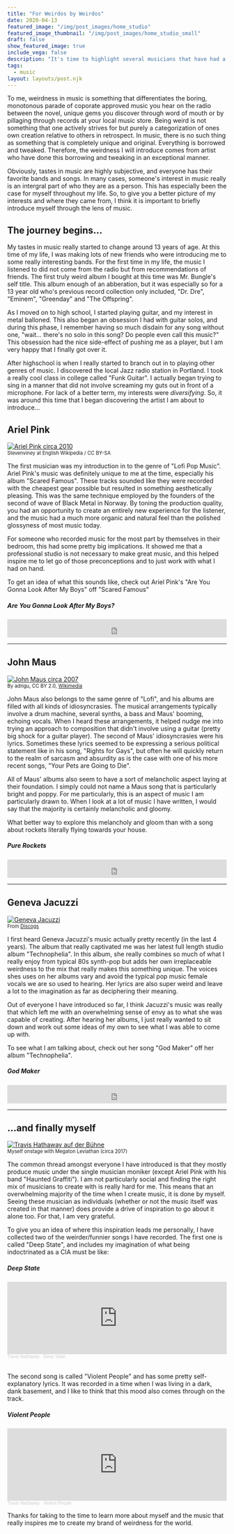 ```yaml
---
title: "For Weirdos by Weirdos"
date: 2020-04-13
featured_image: "/img/post_images/home_studio"
featured_image_thumbnail: "/img/post_images/home_studio_small"
draft: false
show_featured_image: true
include_vega: false
description: "It's time to highlight several musicians that have had a big impact on the music I make. I'll introduce you to the artists as well provide my history as a musician"
tags: 
  - music
layout: layouts/post.njk
---
```


To me, weirdness in music is something that differentiates the boring, monotonous parade of coporate approved music you hear on the radio between the novel, unique gems you discover through word of mouth or by pillaging through records at your local music store. Being weird is not something that one actively strives for but purely a categorization of ones own creation relative to others in retrospect. In music, there is no such thing as something that is completely unique and original. Everything is borrowed and tweaked. Therefore, the weirdness I will introduce comes from artist who have done this borrowing and tweaking in an exceptional manner.

Obviously, tastes in music are highly subjective, and everyone has their favorite bands and songs. In many cases, someone's interest in music really is an intergral part of who they are as a person. This has especially been the case for myself throughout my life. So, to give you a better picture of my interests and where they came from, I think it is important to briefly introduce myself through the lens of music.

## The journey begins...

My tastes in music really started to change around 13 years of age. At this time of my life, I was making lots of new friends who were introducing me to some really interesting bands. For the first time in my life, the music I listened to did not come from the radio but from recommendations of friends. The first truly weird album I bought at this time was Mr. Bungle's self title. This album enough of an abberation, but it was especially so for a 13 year old who's previous record collection only included, "Dr. Dre", "Eminem", "Greenday" and "The Offspring".

As I moved on to high school, I started playing guitar, and my interest in metal balloned. This also began an obsession I had with guitar solos, and during this phase, I remember having so much disdain for any song without one, "wait... there's no solo in this song? Do people even call this music?" This obsession had the nice side-effect of pushing me as a player, but I am very happy that I finally got over it.

After highschool is when I really started to branch out in to playing other genres of music. I discovered the local Jazz radio station in Portland. I took a really cool class in college called "Funk Guitar". I actually began trying to sing in a manner that did not involve screaming my guts out in front of a microphone. For lack of a better term, my interests were *diversifying*. So, it was around this time that I began discovering the artist I am about to introduce...

## Ariel Pink

<div class="blog-image-right">
  <div>
    <a title="Stevenviney at English Wikipedia / CC BY-SA (https://creativecommons.org/licenses/by-sa/3.0)" href="Ariel_Pink_circa_2010.jpg">
      <img alt="Ariel Pink circa 2010" src="Ariel_Pink_circa_2010.jpg" />
    </a>
  </div>
  <span style="font-size: 0.8em">
    Stevenviney at English Wikipedia / CC BY-SA
  </span>
</div>

The first musician was my introduction in to the genre of "Lofi Pop Music". Ariel Pink's music was definitely unique to me at the time, especially his album "Scared Famous". These tracks sounded like they were recorded with the cheapest gear possible but resulted in something aesthetically pleasing. This was the same technique employed by the founders of the second of wave of Black Metal in Norway. By toning the production quality, you had an opportunity to create an entirely new experience for the listener, and the music had a much more organic and natural feel than the polished glossyness of most music today.

For someone who recorded music for the most part by themselves in their bedroom, this had some pretty big implications. It showed me that a professional studio is not necessary to make great music, and this helped inspire me to let go of those preconceptions and to just work with what I had on hand.

To get an idea of what this sounds like, check out Ariel Pink's "Are You Gonna Look After My Boys" off "Scared Famous"

##### Are You Gonna Look After My Boys?

<iframe style="border: 0; width: 100%; height: 42px;" src="https://bandcamp.com/EmbeddedPlayer/album=1333654230/size=small/bgcol=ffffff/linkcol=0687f5/track=1981467111/transparent=true/" seamless><a href="http://arielpinkshauntedgraffiti.bandcamp.com/album/ff">FF &gt;&gt; by Ariel Pink&#39;s Haunted Graffiti</a></iframe>

<hr />

## John Maus

<div class="blog-image-left">
  <div>
    <a title="By adrigu - P1020399, CC BY 2.0, https://commons.wikimedia.org/w/index.php?curid=60787488" href="John_Maus.png">
      <img alt="John Maus circa 2007" src="John_Maus.png" />
    </a>
  </div>
  <span style="font-size: 0.8em">
    By adrigu, CC BY 2.0, <a href="https://commons.wikimedia.org/w/index.php?curid=60787488">Wikimedia</a>
  </span>
</div>

John Maus also belongs to the same genre of "Lofi", and his albums are filled with all kinds of idiosyncrasies. The musical arrangements typically involve a drum machine, several synths, a bass and Maus' booming, echoing vocals. When I heard these arrangements, it helped nudge me into trying an approach to composition that didn't involve using a guitar (pretty big shock for a guitar player). The second of Maus' idiosyncrasies were his lyrics. Sometimes these lyrics seemed to be expressing a serious political statement like in his song, "Rights for Gays", but often he will quickly return to the realm of sarcasm and absurdity as is the case with one of his more recent songs, "Your Pets are Going to Die".

All of Maus' albums also seem to have a sort of melancholic aspect laying at their foundation. I simply could not name a Maus song that is particularly bright and poppy. For me particularly, this is an aspect of music I am particularly drawn to. When I look at a lot of music I have written, I would say that the majority is certainly melancholic and gloomy.

What better way to explore this melancholy and gloom than with a song about rockets literally flying towards your house.

##### Pure Rockets

<iframe style="border: 0; width: 100%; height: 42px;" src="https://bandcamp.com/EmbeddedPlayer/album=3582152042/size=small/bgcol=ffffff/linkcol=0687f5/track=3375977265/transparent=true/" seamless><a href="http://johnmaus.bandcamp.com/album/love-is-real">Love Is Real by John Maus</a></iframe>

<hr />

## Geneva Jacuzzi

<div class="blog-image-right">
  <div>
    <a title="Image from Discogs: https://www.discogs.com/de/artist/1205579-Geneva-Jacuzzi#images/4397644" href="geneva_jacuzzi.jpg">
      <img alt="Geneva Jacuzzi" src="geneva_jacuzzi.jpg" />
    </a>
  </div>
  <span style="font-size: 0.8em">
    From <a href="https://www.discogs.com/de/artist/1205579-Geneva-Jacuzzi#images/4397644">Discogs</a>
  </span>
</div>

I first heard Geneva Jacuzzi's music actually pretty recently (in the last 4 years). The album that really captivated me was her latest full length studio album "Technophelia". In this album, she really combines so much of what I really enjoy from typical 80s synth-pop but adds her own irreplaceable weirdness to the mix that really makes this something unique. The voices shes uses on her albums vary and avoid the typical pop music female vocals we are so used to hearing. Her lyrics are also super weird and leave a lot to the imagination as far as deciphering their meaning.

Out of everyone I have introduced so far, I think Jacuzzi's music was really that which left me with an overwhelming sense of envy as to what she was capable of creating. After hearing her albums, I just really wanted to sit down and work out some ideas of my own to see what I was able to come up with.

To see what I am talking about, check out her song "God Maker" off her album "Technophelia".

##### God Maker

<iframe style="border: 0; width: 100%; height: 42px;" src="https://bandcamp.com/EmbeddedPlayer/album=2083891623/size=small/bgcol=ffffff/linkcol=0687f5/track=4021171317/transparent=true/" seamless><a href="http://medicalrecords.bandcamp.com/album/technophelia-mr-053">Technophelia (MR-053) by Geneva Jacuzzi</a></iframe>

<hr />

## ...and finally myself

<div class="blog-image-left">
  <div>
    <a title="Myself onstage with Megaton Leviathan (circa 2017)" href="megaton_tonic_lounge_cropped.jpeg">
      <img alt="Travis Hathaway auf der Bühne" src="megaton_tonic_lounge_cropped.jpeg" />
    </a>
  </div>
  <span style="font-size: 0.8em">
    Myself onstage with Megaton Leviathan (circa 2017)
  </span>
</div>

The common thread amongst everyone I have introduced is that they mostly produce music under the single musician moniker (except Ariel Pink with his band "Haunted Graffiti"). I am not particularly social and finding the right mix of musicians to create with is really hard for me. This means that an overwhelming majority of the time when I create music, it is done by myself. Seeing these musician as individuals (whether or not the music itself was created in that manner) does provide a drive of inspiration to go about it alone too. For that, I am very grateful.

To give you an idea of where this inspiration leads me personally, I have collected two of the weirder/funnier songs I have recorded. The first one is called "Deep State", and includes my imagination of what being indoctrinated as a CIA must be like:

##### Deep State

<iframe width="100%" height="166" scrolling="no" frameborder="no" allow="autoplay" src="https://w.soundcloud.com/player/?url=https%3A//api.soundcloud.com/tracks/982249615&color=%23d9d7d8&auto_play=false&hide_related=false&show_comments=true&show_user=true&show_reposts=false&show_teaser=true"></iframe><div style="font-size: 10px; color: #cccccc;line-break: anywhere;word-break: normal;overflow: hidden;white-space: nowrap;text-overflow: ellipsis; font-family: Interstate,Lucida Grande,Lucida Sans Unicode,Lucida Sans,Garuda,Verdana,Tahoma,sans-serif;font-weight: 100;"><a href="https://soundcloud.com/travis-hathaway" title="Travis Hathaway" target="_blank" style="color: #cccccc; text-decoration: none;">Travis Hathaway</a> · <a href="https://soundcloud.com/travis-hathaway/deep-state" title="Deep State" target="_blank" style="color: #cccccc; text-decoration: none;">Deep State</a></div>

<br />

The second song is called "Violent People" and has some pretty self-explanatory lyrics. It was recorded in a time when I was living in a dark, dank basement, and I like to think that this mood also comes through on the track. 

##### Violent People

<iframe width="100%" height="166" scrolling="no" frameborder="no" allow="autoplay" src="https://w.soundcloud.com/player/?url=https%3A//api.soundcloud.com/tracks/338755244&color=%23d9d7d8&auto_play=false&hide_related=false&show_comments=true&show_user=true&show_reposts=false&show_teaser=true"></iframe><div style="font-size: 10px; color: #cccccc;line-break: anywhere;word-break: normal;overflow: hidden;white-space: nowrap;text-overflow: ellipsis; font-family: Interstate,Lucida Grande,Lucida Sans Unicode,Lucida Sans,Garuda,Verdana,Tahoma,sans-serif;font-weight: 100;"><a href="https://soundcloud.com/travis-hathaway" title="Travis Hathaway" target="_blank" style="color: #cccccc; text-decoration: none;">Travis Hathaway</a> · <a href="https://soundcloud.com/travis-hathaway/violent-people" title="Violent People" target="_blank" style="color: #cccccc; text-decoration: none;">Violent People</a></div>

Thanks for taking to the time to learn more about myself and the music that really inspires me to create my brand of weirdness for the world.
